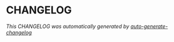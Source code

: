 # CHANGELOG

*This CHANGELOG was automatically generated by [auto-generate-changelog](https://github.com/BobAnkh/auto-generate-changelog)*
